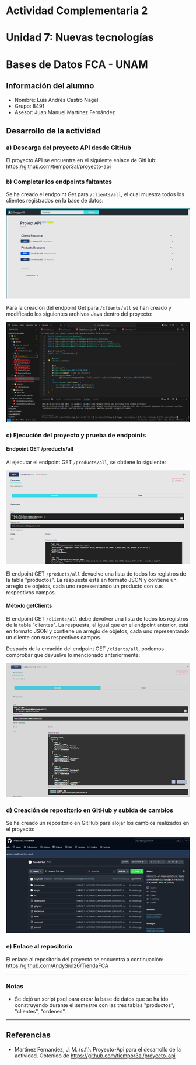 # Actividad Complementaria 2  
# Unidad 7: Nuevas tecnologías
# Bases de Datos FCA - UNAM
## Información del alumno
- Nombre: Luis Andrés Castro Nagel
- Grupo: 8491
- Asesor: Juan Manuel Martínez Fernández

## Desarrollo de la actividad

### a) Descarga del proyecto API desde GitHub
El proyecto API se encuentra en el siguiente enlace de GitHub:
https://github.com/tiempor3al/proyecto-api

### b) Completar los endpoints faltantes
Se ha creado el endpoint Get para `/clients/all`, el cual muestra todos los clientes registrados en la base de datos:

![Captura de pantalla del endpoint /clients/all](./images/endpoints.png)


Para la creación del endpoint Get para `/clients/all` se han creado y modificado los siguientes archivos Java dentro del proyecto:

![Captura de pantalla de los archivos Java modificados](./images/codigoGetClients.png)

### c) Ejecución del proyecto y prueba de endpoints

#### Endpoint GET /products/all
Al ejecutar el endpoint GET `/products/all`, se obtiene lo siguiente:

![Captura de pantalla del resultado de /products/all](./images/getProducts.png)

El endpoint GET `/products/all` devuelve una lista de todos los registros de la tabla "productos". La respuesta está en formato JSON y contiene un arreglo de objetos, cada uno representando un producto con sus respectivos campos.

#### Método getClients
El endpoint GET `/clients/all` debe devolver una lista de todos los registros de la tabla "clientes". La respuesta, al igual que en el endpoint anterior, está en formato JSON y contiene un arreglo de objetos, cada uno representando un cliente con sus respectivos campos.

Después de la creación del endpoint GET `/clients/all`, podemos comprobar que devuelve lo mencionado anteriormente:

![Captura de pantalla del resultado de /clients/all](./images/getClientsResponse.png)

### d) Creación de repositorio en GitHub y subida de cambios
Se ha creado un repositorio en GitHub para alojar los cambios realizados en el proyecto:

![Captura de pantalla de la creación del repositorio en GitHub](./images/GitHubSc.png)

### e) Enlace al repositorio
El enlace al repositorio del proyecto se encuentra a continuación:
https://github.com/AndySiul26/TiendaFCA

---
### Notas
* Se dejó un script psql para crear la base de datos que se ha ido construyendo durante el semestre con las tres tablas "productos", "clientes", "ordenes".
---
## Referencias
- Martinez Fernandez, J. M. (s.f.). Proyecto-Api para el desarrollo de la actividad. Obtenido de https://github.com/tiempor3al/proyecto-api